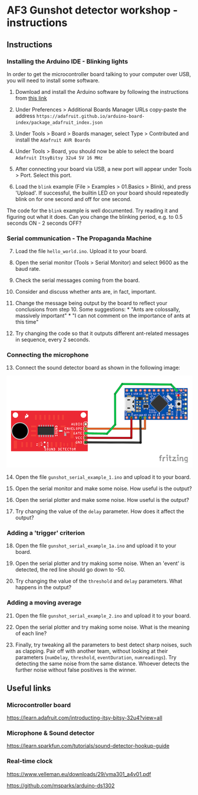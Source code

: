 # AF3 Gunshot detector workshop - instructions

## Instructions

### Installing the Arduino IDE - Blinking lights

In order to get the microcontroller board talking to your computer over USB, you will need to install some software.

 1. Download and install the Arduino software by following the instructions from [this link](http://www.arduino.cc/en/Main/Software)

 2. Under Preferences > Additional Boards Manager URLs copy-paste the address `https://adafruit.github.io/arduino-board-index/package_adafruit_index.json`

 3. Under Tools > Board > Boards manager, select Type > Contributed and install the `Adafruit AVR Boards`

 4. Under Tools > Board, you should now be able to select the board `Adafruit ItsyBitsy 32u4 5V 16 MHz`

 5. After connecting your board via USB, a new port will appear under Tools > Port. Select this port.

 6. Load the `blink` example (File > Examples > 01.Basics > Blink), and press 'Upload'. If successful, the builtin LED on your board should repeatedly blink on for one second and off for one second.

The code for the `blink` example is well documented. Try reading it and figuring out what it does. Can you change the blinking period, e.g. to 0.5 seconds ON - 2 seconds OFF?

### Serial communication - The Propaganda Machine

 7. Load the file `hello_world.ino`. Upload it to your board.

 8. Open the serial monitor (Tools > Serial Monitor) and select 9600 as the baud rate.

 9. Check the serial messages coming from the board.

 10. Consider and discuss whether ants are, in fact, important.

 11. Change the message being output by the board to reflect your conclusions from step 10. Some suggestions:
    * "Ants are colossally, massively important"
    * "I can not comment on the importance of ants at this time"

 12. Try changing the code so that it outputs different ant-related messages in sequence, every 2 seconds.

### Connecting the microphone

 13. Connect the sound detector board as shown in the following image:

![Wiring instructions](gunshot_serial_wiring.png)

 14. Open the file `gunshot_serial_example_1.ino` and upload it to your board.

 15. Open the serial monitor and make some noise. How useful is the output?

 16. Open the serial plotter and make some noise. How useful is the output?

 17. Try changing the value of the `delay` parameter. How does it affect the output?

### Adding a 'trigger' criterion

 18. Open the file `gunshot_serial_example_1a.ino` and upload it to your board.

 19. Open the serial plotter and try making some noise. When an 'event' is detected, the red line should go down to -50.

 20. Try changing the value of the `threshold` and `delay` parameters. What happens in the output?

### Adding a moving average

 21. Open the file `gunshot_serial_example_2.ino` and upload it to your board.

 22. Open the serial plotter and try making some noise. What is the meaning of each line?

 23. Finally, try tweaking all the parameters to best detect sharp noises, such as clapping. Pair off with another team, without looking at their parameters (`numDelay`, `threshold`, `eventDuration`, `numreadings`). Try detecting the same noise from the same distance. Whoever detects the further noise without false positives is the winner.

## Useful links

### Microcontroller board

https://learn.adafruit.com/introducting-itsy-bitsy-32u4?view=all

### Microphone & Sound detector

https://learn.sparkfun.com/tutorials/sound-detector-hookup-guide

### Real-time clock

https://www.velleman.eu/downloads/29/vma301_a4v01.pdf

https://github.com/msparks/arduino-ds1302
